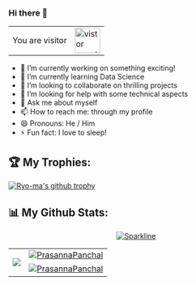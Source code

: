 ### Hi there 👋

<div align="center"><table>
  <tr>
    <td>You are visitor</td>
    <td><img src="https://profile-counter.glitch.me/PrasannaPanchal/count.svg" alt="vistor count" height="50" /></td>
  </tr>
</table></div>

- 🔭 I’m currently working on something exciting!
- 🌱 I’m currently learning Data Science 
- 👯 I’m looking to collaborate on thrilling projects
- 🤔 I’m looking for help with some technical aspects
- 💬 Ask me about myself
- 📫 How to reach me: through my profile
- 😄 Pronouns: He / Him 
- ⚡ Fun fact: I love to sleep!

<h2>🏆 My Trophies: </h2>

[![Ryo-ma's github trophy](https://github-profile-trophy.vercel.app/?username=PrasannaPanchal&theme=darkhub&row=1&column=8)](https://github.com/ryo-ma/github-profile-trophy)
  
<h2>📊 My Github Stats: </h2>
<center>
  
[![Sparkline](https://stars.medv.io/Naereen/badges.svg)](https://stars.medv.io/PrasannaPanchal/badges)

<table cellpadding="0" cellspacing="0" border="0">
  <tr>
    <td rowspan="2">
      <p align="left"> <a href="https://github.com/MainakRepositor">
  <img align="center" src="https://github-readme-stats.vercel.app/api/top-langs/?username=PrasannaPanchal&langs_count=100&theme=radical" />
</a> </p></td>
    <td><a href="https://github.com/MainakRepositor">
   <img align="center" src="https://github-readme-stats.vercel.app/api?username=PrasannaPanchal&show_icons=true&theme=merko&line_height=33&include_all_commits=true" alt="PrasannaPanchal"/>
</a> </td>
  </tr>
  <tr>
    <td><a href="https://github.com/MainakRepositor">
   <img align="center" src="https://github-readme-streak-stats.herokuapp.com/?user=PrasannaPanchal&theme=highcontrast&line_height=20" alt="PrasannaPanchal"/>
</a></td> 
  </tr>
  </table>

